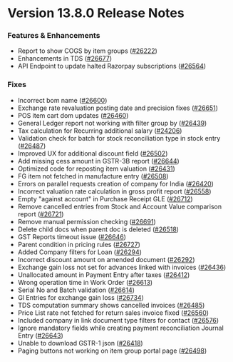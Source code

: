 # Version 13.8.0 Release Notes

### Features & Enhancements
- Report to show COGS by item groups ([#26222](https://github.com/Kanivin/kanierp/pull/26222))
- Enhancements in TDS ([#26677](https://github.com/Kanivin/kanierp/pull/26677))
- API Endpoint to update halted Razorpay subscriptions ([#26564](https://github.com/Kanivin/kanierp/pull/26564))

### Fixes
- Incorrect bom name ([#26600](https://github.com/Kanivin/kanierp/pull/26600))
- Exchange rate revaluation posting date and precision fixes ([#26651](https://github.com/Kanivin/kanierp/pull/26651))
- POS item cart dom updates ([#26460](https://github.com/Kanivin/kanierp/pull/26460))
- General Ledger report not working with filter group by ([#26439](https://github.com/Kanivin/kanierp/pull/26438))
- Tax calculation for Recurring additional salary ([#24206](https://github.com/Kanivin/kanierp/pull/24206))
- Validation check for batch for stock reconciliation type in stock entry ([#26487](https://github.com/Kanivin/kanierp/pull/26487))
- Improved UX for additional discount field ([#26502](https://github.com/Kanivin/kanierp/pull/26502))
- Add missing cess amount in GSTR-3B report ([#26644](https://github.com/Kanivin/kanierp/pull/26644))
- Optimized code for reposting item valuation ([#26431](https://github.com/Kanivin/kanierp/pull/26431))
- FG item not fetched in manufacture entry ([#26508](https://github.com/Kanivin/kanierp/pull/26508))
- Errors on parallel requests creation of company for India  ([#26420](https://github.com/Kanivin/kanierp/pull/26420))
- Incorrect valuation rate calculation in gross profit report ([#26558](https://github.com/Kanivin/kanierp/pull/26558))
- Empty "against account" in Purchase Receipt GLE ([#26712](https://github.com/Kanivin/kanierp/pull/26712))
- Remove cancelled entries from Stock and Account Value comparison report ([#26721](https://github.com/Kanivin/kanierp/pull/26721))
- Remove manual permission checking ([#26691](https://github.com/Kanivin/kanierp/pull/26691))
- Delete child docs when parent doc is deleted ([#26518](https://github.com/Kanivin/kanierp/pull/26518))
- GST Reports timeout issue ([#26646](https://github.com/Kanivin/kanierp/pull/26646))
- Parent condition in pricing rules ([#26727](https://github.com/Kanivin/kanierp/pull/26727))
- Added Company filters for Loan ([#26294](https://github.com/Kanivin/kanierp/pull/26294))
- Incorrect discount amount on amended document ([#26292](https://github.com/Kanivin/kanierp/pull/26292))
- Exchange gain loss not set for advances linked with invoices ([#26436](https://github.com/Kanivin/kanierp/pull/26436))
- Unallocated amount in Payment Entry after taxes ([#26412](https://github.com/Kanivin/kanierp/pull/26412))
- Wrong operation time in Work Order ([#26613](https://github.com/Kanivin/kanierp/pull/26613))
- Serial No and Batch validation ([#26614](https://github.com/Kanivin/kanierp/pull/26614))
- Gl Entries for exchange gain loss ([#26734](https://github.com/Kanivin/kanierp/pull/26734))
- TDS computation summary shows cancelled invoices ([#26485](https://github.com/Kanivin/kanierp/pull/26485))
- Price List rate not fetched for return sales invoice fixed ([#26560](https://github.com/Kanivin/kanierp/pull/26560))
- Included company in link document type filters for contact ([#26576](https://github.com/Kanivin/kanierp/pull/26576))
- Ignore mandatory fields while creating payment reconciliation Journal Entry ([#26643](https://github.com/Kanivin/kanierp/pull/26643))
- Unable to download GSTR-1 json ([#26418](https://github.com/Kanivin/kanierp/pull/26418))
- Paging buttons not working on item group portal page ([#26498](https://github.com/Kanivin/kanierp/pull/26498))
